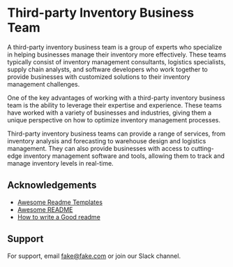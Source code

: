 # Third-party Inventory Business Team
A third-party inventory business team is a group of experts who specialize in helping businesses manage their inventory more effectively. These teams typically consist of inventory management consultants, logistics specialists, supply chain analysts, and software developers who work together to provide businesses with customized solutions to their inventory management challenges.

One of the key advantages of working with a third-party inventory business team is the ability to leverage their expertise and experience. These teams have worked with a variety of businesses and industries, giving them a unique perspective on how to optimize inventory management processes.

Third-party inventory business teams can provide a range of services, from inventory analysis and forecasting to warehouse design and logistics management. They can also provide businesses with access to cutting-edge inventory management software and tools, allowing them to track and manage inventory levels in real-time.


## Acknowledgements

 - [Awesome Readme Templates](https://awesomeopensource.com/project/elangosundar/awesome-README-templates)
 - [Awesome README](https://github.com/matiassingers/awesome-readme)
 - [How to write a Good readme](https://bulldogjob.com/news/449-how-to-write-a-good-readme-for-your-github-project)


## Support

For support, email fake@fake.com or join our Slack channel.

